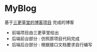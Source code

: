 # MyBlog
基于[三更草堂的博客项目](https://www.bilibili.com/video/BV1hq4y1F7zk) 完成的博客
- 前端项目由三更草堂给出
- 后端前台部分 : 仿照原项目代码完成
- 后端后台部分 : 根据接口文档要求自行编写
